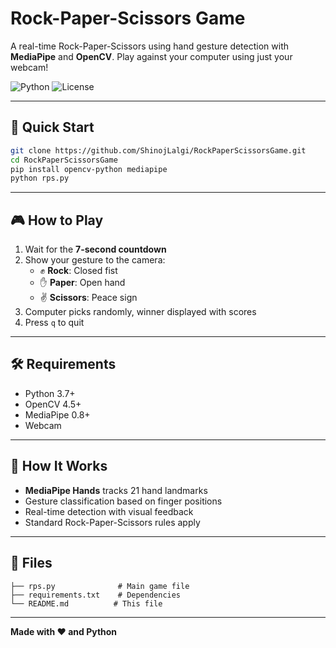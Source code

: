 # Rock-Paper-Scissors Game

A real-time Rock-Paper-Scissors using hand gesture detection with **MediaPipe** and **OpenCV**. Play against your computer using just your webcam!

![Python](https://img.shields.io/badge/python-v3.7+-blue.svg)
![License](https://img.shields.io/badge/license-MIT-blue.svg)

---

## 🚀 Quick Start

```bash
git clone https://github.com/ShinojLalgi/RockPaperScissorsGame.git
cd RockPaperScissorsGame
pip install opencv-python mediapipe
python rps.py
```

---

## 🎮 How to Play

1. Wait for the **7-second countdown**
2. Show your gesture to the camera:
   - ✊ **Rock**: Closed fist
   - ✋ **Paper**: Open hand  
   - ✌️ **Scissors**: Peace sign
3. Computer picks randomly, winner displayed with scores
4. Press `q` to quit

---

## 🛠 Requirements

- Python 3.7+
- OpenCV 4.5+
- MediaPipe 0.8+
- Webcam

---

## 🧠 How It Works

- **MediaPipe Hands** tracks 21 hand landmarks
- Gesture classification based on finger positions
- Real-time detection with visual feedback
- Standard Rock-Paper-Scissors rules apply

---

## 📁 Files

```
├── rps.py              # Main game file
├── requirements.txt    # Dependencies
└── README.md          # This file
```

---

**Made with ❤️ and Python**
